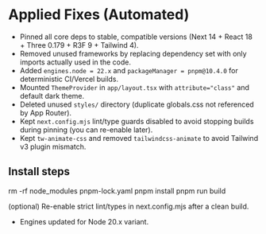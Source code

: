 # Applied Fixes (Automated)

- Pinned all core deps to stable, compatible versions (Next 14 + React 18 + Three 0.179 + R3F 9 + Tailwind 4).
- Removed unused frameworks by replacing dependency set with only imports actually used in the code.
- Added `engines.node = 22.x` and `packageManager = pnpm@10.4.0` for deterministic CI/Vercel builds.
- Mounted `ThemeProvider` in `app/layout.tsx` with `attribute="class"` and default dark theme.
- Deleted unused `styles/` directory (duplicate globals.css not referenced by App Router).
- Kept `next.config.mjs` lint/type guards disabled to avoid stopping builds during pinning (you can re-enable later).
- Kept `tw-animate-css` and removed `tailwindcss-animate` to avoid Tailwind v3 plugin mismatch.

## Install steps
rm -rf node_modules pnpm-lock.yaml
pnpm install
pnpm run build

(optional) Re-enable strict lint/types in next.config.mjs after a clean build.


- Engines updated for Node 20.x variant.
